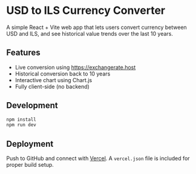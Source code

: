 # USD to ILS Currency Converter

A simple React + Vite web app that lets users convert currency between USD and ILS, and see historical value trends over the last 10 years.

## Features
- Live conversion using https://exchangerate.host
- Historical conversion back to 10 years
- Interactive chart using Chart.js
- Fully client-side (no backend)

## Development

```bash
npm install
npm run dev
```

## Deployment

Push to GitHub and connect with [Vercel](https://vercel.com). A `vercel.json` file is included for proper build setup.
